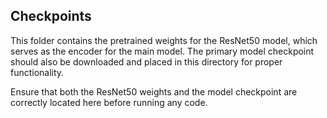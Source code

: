 ## Checkpoints
This folder contains the pretrained weights for the ResNet50 model, which serves as the encoder for the main model. The primary model checkpoint should also be downloaded and placed in this directory for proper functionality.

Ensure that both the ResNet50 weights and the model checkpoint are correctly located here before running any code.